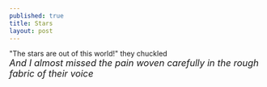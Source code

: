 ```yaml
---
published: true
title: Stars
layout: post
---
```

"The stars are out of this world!" they chuckled
<br/>
<i style="font-size:18px;">And I almost missed the pain woven carefully in the rough fabric of their voice</i>